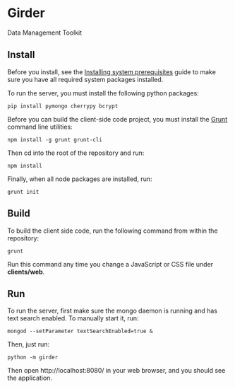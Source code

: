 Girder
======

Data Management Toolkit

## Install

Before you install, see the [Installing system prerequisites](docs/prerequisites.rst)
guide to make sure you have all required system packages installed.

To run the server, you must install the following python packages:

    pip install pymongo cherrypy bcrypt

Before you can build the client-side code project, you must install the [Grunt](http://gruntjs.com)
command line utilities:

    npm install -g grunt grunt-cli

Then cd into the root of the repository and run:

    npm install

Finally, when all node packages are installed, run:

    grunt init

## Build

To build the client side code, run the following command from within the repository:

    grunt

Run this command any time you change a JavaScript or CSS file under __clients/web__.

## Run

To run the server, first make sure the mongo daemon is running and has text search enabled.
To manually start it, run:

    mongod --setParameter textSearchEnabled=true &

Then, just run:

    python -m girder

Then open http://localhost:8080/ in your web browser, and you should see the application.


